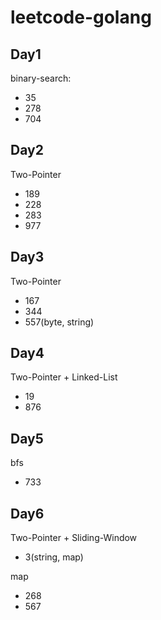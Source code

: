 # leetcode-golang

## Day1 

binary-search:

- 35
- 278
- 704

## Day2 

Two-Pointer 

- 189
- 228
- 283
- 977

## Day3

Two-Pointer 

- 167
- 344 
- 557(byte, string)

## Day4

Two-Pointer + Linked-List

- 19
- 876

## Day5

bfs

- 733

## Day6

Two-Pointer + Sliding-Window

- 3(string, map)

map

- 268
- 567
